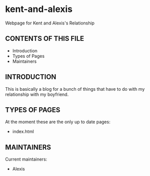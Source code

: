 # kent-and-alexis
Webpage for Kent and Alexis's Relationship

CONTENTS OF THIS FILE
---------------------

 * Introduction
 * Types of Pages
 * Maintainers
 
INTRODUCTION
------------

This is basically a blog for a bunch of things that have to do with my 
relationship with my boyfriend. 

TYPES OF PAGES
--------------

At the moment these are the only up to date pages:
 * index.html
   
MAINTAINERS
-----------

Current maintainers:
 * Alexis 